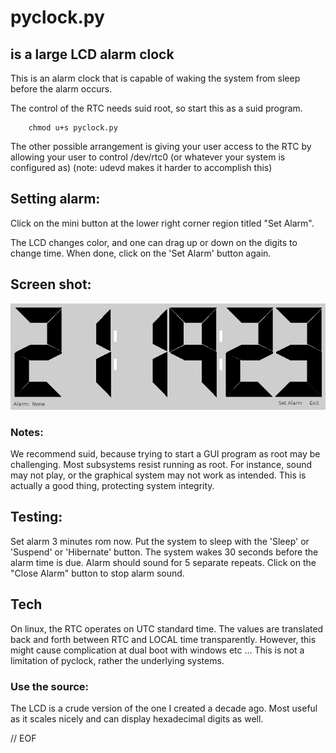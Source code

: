# pyclock.py

## is a large LCD alarm clock

  This is an alarm clock that is capable of waking the system
  from sleep before the alarm occurs.

  The control of the RTC needs suid root, so start this as a suid program.

        chmod u+s pyclock.py

  The other possible arrangement is giving your user access to the RTC by
allowing your user to control /dev/rtc0 (or whatever your system is configured as)
(note: udevd makes it harder to accomplish this)

## Setting alarm:

  Click on the mini button at the lower right corner region titled
  "Set Alarm".

 The LCD changes color, and one can drag up or down on the digits to change time.
 When done, click on the 'Set Alarm' button again.

## Screen shot:

![Screen Shot of DIFF](screen.png)

### Notes:

  We recommend suid, because trying to start a GUI program as root may be challenging.
  Most subsystems resist running as root. For instance, sound may not play,
  or the graphical system may not work as intended. This is actually a good thing,
  protecting system integrity.

## Testing:

  Set alarm 3 minutes rom now. Put the system to sleep with the 'Sleep' or 'Suspend' or
  'Hibernate' button.  The system wakes 30 seconds before the alarm time is due.
  Alarm should sound for 5 separate repeats. Click on the "Close Alarm" button to
  stop alarm sound.

 ## Tech

   On linux, the RTC operates on UTC standard time. The values are translated
back and forth between RTC and LOCAL time transparently. However, this
might cause complication at dual boot with windows etc ... This is not a
limitation of pyclock, rather the underlying systems.

 ### Use the source:

  The LCD is a crude version of the one I created a decade ago. Most useful as it
scales nicely and can display hexadecimal digits as well.


// EOF

